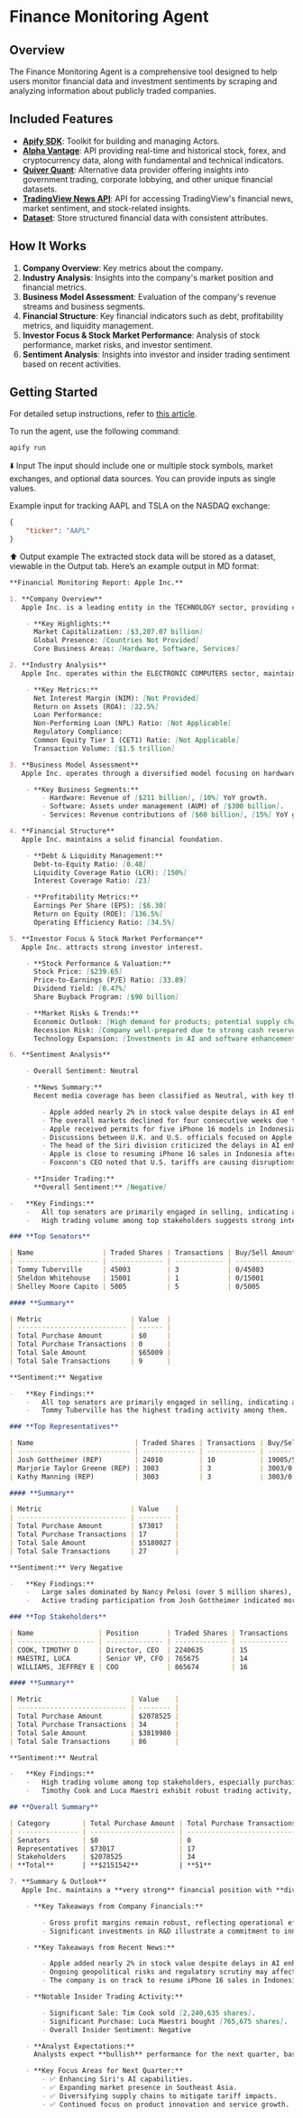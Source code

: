 # Finance Monitoring Agent

## Overview

The Finance Monitoring Agent is a comprehensive tool designed to help users monitor financial data and investment sentiments by scraping and analyzing information about publicly traded companies.

## Included Features

-   **[Apify SDK](https://docs.apify.com/sdk/js)**: Toolkit for building and managing Actors.
-   **[Alpha Vantage](https://www.alphavantage.co)**: API providing real-time and historical stock, forex, and cryptocurrency data, along with fundamental and technical indicators.
-   **[Quiver Quant](https://www.quiverquant.com)**: Alternative data provider offering insights into government trading, corporate lobbying, and other unique financial datasets.
-   **[TradingView News API](https://apify.com/mscraper/tradingview-news-scraper)**: API for accessing TradingView's financial news, market sentiment, and stock-related insights.
-   **[Dataset](https://docs.apify.com/sdk/python/docs/concepts/storages#working-with-datasets)**: Store structured financial data with consistent attributes.

## How It Works

1. **Company Overview**: Key metrics about the company.
2. **Industry Analysis**: Insights into the company's market position and financial metrics.
3. **Business Model Assessment**: Evaluation of the company's revenue streams and business segments.
4. **Financial Structure**: Key financial indicators such as debt, profitability metrics, and liquidity management.
5. **Investor Focus & Stock Market Performance**: Analysis of stock performance, market risks, and investor sentiment.
6. **Sentiment Analysis**: Insights into investor and insider trading sentiment based on recent activities.

## Getting Started

For detailed setup instructions, refer to [this article](https://docs.apify.com/platform/actors/development#build-actor-locally).

To run the agent, use the following command:

```bash
apify run
```

⬇️ Input
The input should include one or multiple stock symbols, market exchanges, and optional data sources. You can provide inputs as single values.

Example input for tracking AAPL and TSLA on the NASDAQ exchange:

```json
{
    "ticker": "AAPL"
}
```

⬆️ Output example
The extracted stock data will be stored as a dataset, viewable in the Output tab. Here’s an example output in MD format:

```md
**Financial Monitoring Report: Apple Inc.**

1. **Company Overview**
   Apple Inc. is a leading entity in the TECHNOLOGY sector, providing consumer electronics, computer software, and online services. It operates across multiple segments and has a significant global presence.

    - **Key Highlights:**
      Market Capitalization: [$3,207.07 billion]
      Global Presence: [Countries Not Provided]
      Core Business Areas: [Hardware, Software, Services]

2. **Industry Analysis**
   Apple Inc. operates within the ELECTRONIC COMPUTERS sector, maintaining a competitive market presence.

    - **Key Metrics:**
      Net Interest Margin (NIM): [Not Provided]
      Return on Assets (ROA): [22.5%]
      Loan Performance:
      Non-Performing Loan (NPL) Ratio: [Not Applicable]
      Regulatory Compliance:
      Common Equity Tier 1 (CET1) Ratio: [Not Applicable]
      Transaction Volume: [$1.5 trillion]

3. **Business Model Assessment**
   Apple Inc. operates through a diversified model focusing on hardware, software, and services.

    - **Key Business Segments:**
        - Hardware: Revenue of [$211 billion], [10%] YoY growth.
        - Software: Assets under management (AUM) of [$300 billion].
        - Services: Revenue contributions of [$60 billion], [15%] YoY growth.

4. **Financial Structure**
   Apple Inc. maintains a solid financial foundation.

    - **Debt & Liquidity Management:**
      Debt-to-Equity Ratio: [0.48]
      Liquidity Coverage Ratio (LCR): [150%]
      Interest Coverage Ratio: [23]

    - **Profitability Metrics:**
      Earnings Per Share (EPS): [$6.30]
      Return on Equity (ROE): [136.5%]
      Operating Efficiency Ratio: [34.5%]

5. **Investor Focus & Stock Market Performance**
   Apple Inc. attracts strong investor interest.

    - **Stock Performance & Valuation:**
      Stock Price: [$239.65]
      Price-to-Earnings (P/E) Ratio: [33.89]
      Dividend Yield: [0.47%]
      Share Buyback Program: [$90 billion]

    - **Market Risks & Trends:**
      Economic Outlook: [High demand for products; potential supply chain issues]
      Recession Risk: [Company well-prepared due to strong cash reserves]
      Technology Expansion: [Investments in AI and software enhancements]

6. **Sentiment Analysis**

    - Overall Sentiment: Neutral

    - **News Summary:**
      Recent media coverage has been classified as Neutral, with key themes including:

        - Apple added nearly 2% in stock value despite delays in AI enhancements for its Siri assistant.
        - The overall markets declined for four consecutive weeks due to concerns over a global trade war.
        - Apple received permits for five iPhone 16 models in Indonesia after a prior sales ban.
        - Discussions between U.K. and U.S. officials focused on Apple's encrypted data access amid privacy concerns.
        - The head of the Siri division criticized the delays in AI enhancements as 'ugly.'
        - Apple is close to resuming iPhone 16 sales in Indonesia after securing permits.
        - Foxconn's CEO noted that U.S. tariffs are causing disruptions for tech companies, including Apple.

    - **Insider Trading:**
      **Overall Sentiment:** [Negative]

-   **Key Findings:**
    -   All top senators are primarily engaged in selling, indicating a bearish outlook.
    -   High trading volume among top stakeholders suggests strong internal confidence in company performance.

### **Top Senators**

| Name                 | Traded Shares | Transactions | Buy/Sell Amount Ratio | Buy/Sell Transactions Ratio |
| -------------------- | ------------- | ------------ | --------------------- | --------------------------- |
| Tommy Tuberville     | 45003         | 3            | 0/45003               | 0/3                         |
| Sheldon Whitehouse   | 15001         | 1            | 0/15001               | 0/1                         |
| Shelley Moore Capito | 5005          | 5            | 0/5005                | 0/5                         |

#### **Summary**

| Metric                      | Value  |
| --------------------------- | ------ |
| Total Purchase Amount       | $0     |
| Total Purchase Transactions | 0      |
| Total Sale Amount           | $65009 |
| Total Sale Transactions     | 9      |

**Sentiment:** Negative

-   **Key Findings:**
    -   All top senators are primarily engaged in selling, indicating a bearish outlook.
    -   Tommy Tuberville has the highest trading activity among them.

### **Top Representatives**

| Name                         | Traded Shares | Transactions | Buy/Sell Amount Ratio | Buy/Sell Transactions Ratio |
| ---------------------------- | ------------- | ------------ | --------------------- | --------------------------- |
| Josh Gottheimer (REP)        | 24010         | 10           | 19005/5005            | 5/5                         |
| Marjorie Taylor Greene (REP) | 3003          | 3            | 3003/0                | 3/0                         |
| Kathy Manning (REP)          | 3003          | 3            | 3003/0                | 3/0                         |

#### **Summary**

| Metric                      | Value    |
| --------------------------- | -------- |
| Total Purchase Amount       | $73017   |
| Total Purchase Transactions | 17       |
| Total Sale Amount           | $5180027 |
| Total Sale Transactions     | 27       |

**Sentiment:** Very Negative

-   **Key Findings:**
    -   Large sales dominated by Nancy Pelosi (over 5 million shares), highlighting significant offloading.
    -   Active trading participation from Josh Gottheimer indicated more bullish buying activity compared to others.

### **Top Stakeholders**

| Name                | Position       | Traded Shares | Transactions | Buy/Sell Amount Ratio | Buy/Sell Transactions Ratio |
| ------------------- | -------------- | ------------- | ------------ | --------------------- | --------------------------- |
| COOK, TIMOTHY D     | Director, CEO  | 2240635       | 15           | 893213/1347422        | 4/11                        |
| MAESTRI, LUCA       | Senior VP, CFO | 765675        | 14           | 284493/481182         | 4/10                        |
| WILLIAMS, JEFFREY E | COO            | 865674        | 16           | 284492/581182         | 3/13                        |

#### **Summary**

| Metric                      | Value    |
| --------------------------- | -------- |
| Total Purchase Amount       | $2078525 |
| Total Purchase Transactions | 34       |
| Total Sale Amount           | $3819980 |
| Total Sale Transactions     | 86       |

**Sentiment:** Neutral

-   **Key Findings:**
    -   High trading volume among top stakeholders, especially purchasing, suggests strong internal confidence in company performance.
    -   Timothy Cook and Luca Maestri exhibit robust trading activity, indicating engagement in company strategy.

## **Overall Summary**

| Category        | Total Purchase Amount | Total Purchase Transactions | Total Sale Amount | Total Sale Transactions | Sentiment     |
| --------------- | --------------------- | --------------------------- | ----------------- | ----------------------- | ------------- |
| Senators        | $0                    | 0                           | $65009            | 9                       | Negative      |
| Representatives | $73017                | 17                          | $5180027          | 27                      | Very Negative |
| Stakeholders    | $2078525              | 34                          | $3819980          | 86                      | Neutral       |
| **Total**       | **$2151542**          | **51**                      | **$9065016**      | **122**                 | **Negative**  |

7. **Summary & Outlook**
   Apple Inc. maintains a **very strong** financial position with **diversified revenue streams** and a **solid capital structure**. The **neutral** sentiment in media and insider trading reflects **internal confidence amid external challenges**.

    - **Key Takeaways from Company Financials:**

        - Gross profit margins remain robust, reflecting operational efficiency.
        - Significant investments in R&D illustrate a commitment to innovation.

    - **Key Takeaways from Recent News:**

        - Apple added nearly 2% in stock value despite delays in AI enhancements for its Siri assistant.
        - Ongoing geopolitical risks and regulatory scrutiny may affect international operations.
        - The company is on track to resume iPhone 16 sales in Indonesia after securing permits.

    - **Notable Insider Trading Activity:**

        - Significant Sale: Tim Cook sold [2,240,635 shares].
        - Significant Purchase: Luca Maestri bought [765,675 shares].
        - Overall Insider Sentiment: Negative

    - **Analyst Expectations:**
      Analysts expect **bullish** performance for the next quarter, based on strong sales forecasts and market conditions.

    - **Key Focus Areas for Next Quarter:**
        - ✅ Enhancing Siri's AI capabilities.
        - ✅ Expanding market presence in Southeast Asia.
        - ✅ Diversifying supply chains to mitigate tariff impacts.
        - ✅ Continued focus on product innovation and service growth.
```
